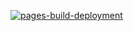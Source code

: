 [![pages-build-deployment](https://github.com/cnxitajuba/202306/actions/workflows/pages/pages-build-deployment/badge.svg)](https://github.com/cnxitajuba/202306/actions/workflows/pages/pages-build-deployment)
